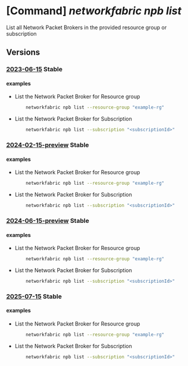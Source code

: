 # [Command] _networkfabric npb list_

List all Network Packet Brokers in the provided resource group or subscription

## Versions

### [2023-06-15](/Resources/mgmt-plane/L3N1YnNjcmlwdGlvbnMve30vcHJvdmlkZXJzL21pY3Jvc29mdC5tYW5hZ2VkbmV0d29ya2ZhYnJpYy9uZXR3b3JrcGFja2V0YnJva2Vycw==/2023-06-15.xml) **Stable**

<!-- mgmt-plane /subscriptions/{}/providers/microsoft.managednetworkfabric/networkpacketbrokers 2023-06-15 -->
<!-- mgmt-plane /subscriptions/{}/resourcegroups/{}/providers/microsoft.managednetworkfabric/networkpacketbrokers 2023-06-15 -->

#### examples

- List the Network Packet Broker for Resource group
    ```bash
        networkfabric npb list --resource-group "example-rg"
    ```

- List the Network Packet Broker for Subscription
    ```bash
        networkfabric npb list --subscription "<subscriptionId>"
    ```

### [2024-02-15-preview](/Resources/mgmt-plane/L3N1YnNjcmlwdGlvbnMve30vcHJvdmlkZXJzL21pY3Jvc29mdC5tYW5hZ2VkbmV0d29ya2ZhYnJpYy9uZXR3b3JrcGFja2V0YnJva2Vycw==/2024-02-15-preview.xml) **Stable**

<!-- mgmt-plane /subscriptions/{}/providers/microsoft.managednetworkfabric/networkpacketbrokers 2024-02-15-preview -->
<!-- mgmt-plane /subscriptions/{}/resourcegroups/{}/providers/microsoft.managednetworkfabric/networkpacketbrokers 2024-02-15-preview -->

#### examples

- List the Network Packet Broker for Resource group
    ```bash
        networkfabric npb list --resource-group "example-rg"
    ```

- List the Network Packet Broker for Subscription
    ```bash
        networkfabric npb list --subscription "<subscriptionId>"
    ```

### [2024-06-15-preview](/Resources/mgmt-plane/L3N1YnNjcmlwdGlvbnMve30vcHJvdmlkZXJzL21pY3Jvc29mdC5tYW5hZ2VkbmV0d29ya2ZhYnJpYy9uZXR3b3JrcGFja2V0YnJva2Vycw==/2024-06-15-preview.xml) **Stable**

<!-- mgmt-plane /subscriptions/{}/providers/microsoft.managednetworkfabric/networkpacketbrokers 2024-06-15-preview -->
<!-- mgmt-plane /subscriptions/{}/resourcegroups/{}/providers/microsoft.managednetworkfabric/networkpacketbrokers 2024-06-15-preview -->

#### examples

- List the Network Packet Broker for Resource group
    ```bash
        networkfabric npb list --resource-group "example-rg"
    ```

- List the Network Packet Broker for Subscription
    ```bash
        networkfabric npb list --subscription "<subscriptionId>"
    ```

### [2025-07-15](/Resources/mgmt-plane/L3N1YnNjcmlwdGlvbnMve30vcHJvdmlkZXJzL21pY3Jvc29mdC5tYW5hZ2VkbmV0d29ya2ZhYnJpYy9uZXR3b3JrcGFja2V0YnJva2Vycw==/2025-07-15.xml) **Stable**

<!-- mgmt-plane /subscriptions/{}/providers/microsoft.managednetworkfabric/networkpacketbrokers 2025-07-15 -->
<!-- mgmt-plane /subscriptions/{}/resourcegroups/{}/providers/microsoft.managednetworkfabric/networkpacketbrokers 2025-07-15 -->

#### examples

- List the Network Packet Broker for Resource group
    ```bash
        networkfabric npb list --resource-group "example-rg"
    ```

- List the Network Packet Broker for Subscription
    ```bash
        networkfabric npb list --subscription "<subscriptionId>"
    ```
